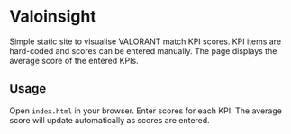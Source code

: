 # Valoinsight

Simple static site to visualise VALORANT match KPI scores. KPI items are hard-coded and scores can be entered manually. The page displays the average score of the entered KPIs.

## Usage

Open `index.html` in your browser. Enter scores for each KPI. The average score will update automatically as scores are entered.
